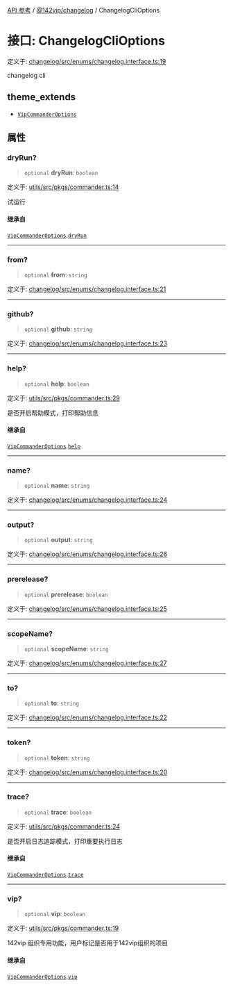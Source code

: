 [API 参考](../../../packages.md) / [@142vip/changelog](../index.md) / ChangelogCliOptions

# 接口: ChangelogCliOptions

定义于: [changelog/src/enums/changelog.interface.ts:19](https://github.com/142vip/core-x/blob/293ce1057e8ca17514533d1e98d7acd05ef45b34/packages/changelog/src/enums/changelog.interface.ts#L19)

changelog cli

## theme_extends

- [`VipCommanderOptions`](../../utils/interfaces/VipCommanderOptions.md)

## 属性

### dryRun?

> `optional` **dryRun**: `boolean`

定义于: [utils/src/pkgs/commander.ts:14](https://github.com/142vip/core-x/blob/293ce1057e8ca17514533d1e98d7acd05ef45b34/packages/utils/src/pkgs/commander.ts#L14)

试运行

#### 继承自

[`VipCommanderOptions`](../../utils/interfaces/VipCommanderOptions.md).[`dryRun`](../../utils/interfaces/VipCommanderOptions.md#dryrun)

***

### from?

> `optional` **from**: `string`

定义于: [changelog/src/enums/changelog.interface.ts:21](https://github.com/142vip/core-x/blob/293ce1057e8ca17514533d1e98d7acd05ef45b34/packages/changelog/src/enums/changelog.interface.ts#L21)

***

### github?

> `optional` **github**: `string`

定义于: [changelog/src/enums/changelog.interface.ts:23](https://github.com/142vip/core-x/blob/293ce1057e8ca17514533d1e98d7acd05ef45b34/packages/changelog/src/enums/changelog.interface.ts#L23)

***

### help?

> `optional` **help**: `boolean`

定义于: [utils/src/pkgs/commander.ts:29](https://github.com/142vip/core-x/blob/293ce1057e8ca17514533d1e98d7acd05ef45b34/packages/utils/src/pkgs/commander.ts#L29)

是否开启帮助模式，打印帮助信息

#### 继承自

[`VipCommanderOptions`](../../utils/interfaces/VipCommanderOptions.md).[`help`](../../utils/interfaces/VipCommanderOptions.md#help)

***

### name?

> `optional` **name**: `string`

定义于: [changelog/src/enums/changelog.interface.ts:24](https://github.com/142vip/core-x/blob/293ce1057e8ca17514533d1e98d7acd05ef45b34/packages/changelog/src/enums/changelog.interface.ts#L24)

***

### output?

> `optional` **output**: `string`

定义于: [changelog/src/enums/changelog.interface.ts:26](https://github.com/142vip/core-x/blob/293ce1057e8ca17514533d1e98d7acd05ef45b34/packages/changelog/src/enums/changelog.interface.ts#L26)

***

### prerelease?

> `optional` **prerelease**: `boolean`

定义于: [changelog/src/enums/changelog.interface.ts:25](https://github.com/142vip/core-x/blob/293ce1057e8ca17514533d1e98d7acd05ef45b34/packages/changelog/src/enums/changelog.interface.ts#L25)

***

### scopeName?

> `optional` **scopeName**: `string`

定义于: [changelog/src/enums/changelog.interface.ts:27](https://github.com/142vip/core-x/blob/293ce1057e8ca17514533d1e98d7acd05ef45b34/packages/changelog/src/enums/changelog.interface.ts#L27)

***

### to?

> `optional` **to**: `string`

定义于: [changelog/src/enums/changelog.interface.ts:22](https://github.com/142vip/core-x/blob/293ce1057e8ca17514533d1e98d7acd05ef45b34/packages/changelog/src/enums/changelog.interface.ts#L22)

***

### token?

> `optional` **token**: `string`

定义于: [changelog/src/enums/changelog.interface.ts:20](https://github.com/142vip/core-x/blob/293ce1057e8ca17514533d1e98d7acd05ef45b34/packages/changelog/src/enums/changelog.interface.ts#L20)

***

### trace?

> `optional` **trace**: `boolean`

定义于: [utils/src/pkgs/commander.ts:24](https://github.com/142vip/core-x/blob/293ce1057e8ca17514533d1e98d7acd05ef45b34/packages/utils/src/pkgs/commander.ts#L24)

是否开启日志追踪模式，打印重要执行日志

#### 继承自

[`VipCommanderOptions`](../../utils/interfaces/VipCommanderOptions.md).[`trace`](../../utils/interfaces/VipCommanderOptions.md#trace)

***

### vip?

> `optional` **vip**: `boolean`

定义于: [utils/src/pkgs/commander.ts:19](https://github.com/142vip/core-x/blob/293ce1057e8ca17514533d1e98d7acd05ef45b34/packages/utils/src/pkgs/commander.ts#L19)

142vip 组织专用功能，用户标记是否用于142vip组织的项目

#### 继承自

[`VipCommanderOptions`](../../utils/interfaces/VipCommanderOptions.md).[`vip`](../../utils/interfaces/VipCommanderOptions.md#vip)
